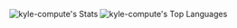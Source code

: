 ![kyle-compute's Stats](https://github-readme-stats.vercel.app/api?username=kyle-compute&theme=great-gatsby&show_icons=true&hide_border=true&count_private=true)
![kyle-compute's Top Languages](https://github-readme-stats.vercel.app/api/top-langs/?username=kyle-compute&theme=great-gatsby&show_icons=true&hide_border=true&layout=compact)
